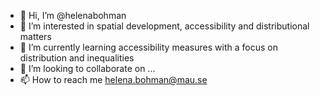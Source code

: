 - 👋 Hi, I’m @helenabohman
- 👀 I’m interested in spatial development, accessibility and distributional matters
- 🌱 I’m currently learning accessibility measures with a focus on distribution and inequalities
- 💞️ I’m looking to collaborate on ...
- 📫 How to reach me helena.bohman@mau.se

<!---
helenabohman/helenabohman is a ✨ special ✨ repository because its `README.md` (this file) appears on your GitHub profile.
You can click the Preview link to take a look at your changes.
--->
